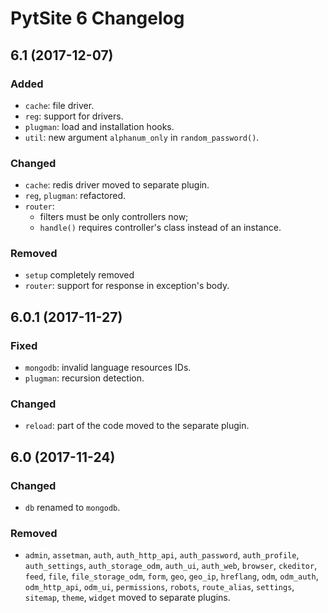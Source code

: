 # PytSite 6 Changelog


## 6.1 (2017-12-07)

### Added

- `cache`: file driver.
- `reg`: support for drivers.
- `plugman`: load and installation hooks.
- `util`: new argument `alphanum_only` in `random_password()`.

### Changed

- `cache`: redis driver moved to separate plugin.
- `reg`, `plugman`: refactored.
- `router`:
    - filters must be only controllers now;
    - `handle()` requires controller's class instead of an instance.

### Removed

- `setup` completely removed
- `router`: support for response in exception's body.



## 6.0.1 (2017-11-27)

### Fixed

- `mongodb`: invalid language resources IDs.
- `plugman`: recursion detection.


### Changed

- `reload`: part of the code moved to the separate plugin.



## 6.0 (2017-11-24)

### Changed

- `db` renamed to `mongodb`.

### Removed

- `admin`, `assetman`, `auth`, `auth_http_api`, `auth_password`,
  `auth_profile`, `auth_settings`, `auth_storage_odm`, `auth_ui`,
  `auth_web`, `browser`, `ckeditor`, `feed`, `file`, `file_storage_odm`,
  `form`, `geo`, `geo_ip`, `hreflang`, `odm`, `odm_auth`,
  `odm_http_api`, `odm_ui`, `permissions`, `robots`, `route_alias`,
  `settings`, `sitemap`, `theme`, `widget` moved to separate plugins.
